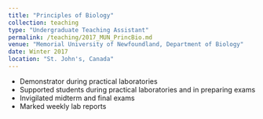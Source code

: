 ```yaml
---
title: "Principles of Biology"
collection: teaching
type: "Undergraduate Teaching Assistant"
permalink: /teaching/2017_MUN_PrincBio.md
venue: "Memorial University of Newfoundland, Department of Biology"
date: Winter 2017
location: "St. John's, Canada"
---
```


- Demonstrator during practical laboratories
- Supported students during practical laboratories and in preparing exams
- Invigilated midterm and final exams
- Marked weekly lab reports
